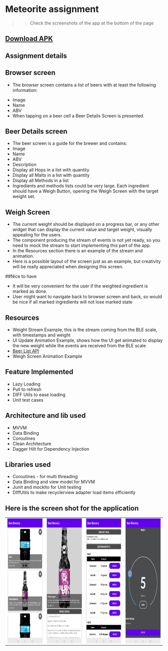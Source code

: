 # Meteorite assignment

>> Check the screenshots of the app at the bottom of the page

## [Download APK](https://github.com/sibaprasad12/MeteoriteApp_assignment/blob/main/app/apk/MeteoriteApp.apk)
## Assignment details

## Browser screen
* The browser screen contains a list of beers with at least the following information:
- Image
- Name
- ABV
- When tapping on a beer cell a Beer Details Screen is presented.
## Beer Details screen
- The beer screen is a  guide for the brewer and contains:
- Image
- Name
- ABV
- Description
- Display all Hops in a list with quantity
- Display all Malts in a list with quantity
- Display all Methods in a list
- Ingredients and methods lists could be very large. Each ingredient should have a Weigh Button, opening the Weigh Screen with the target weight set.
## Weigh Screen
- The current weight should be displayed on a progress bar, or any other widget that can display the current value and target weight, visually appealing for the users.
- The component  producing the stream of events is not yet ready, so you need to mock the stream to start implementing this part of the app.
- In the Resources section there is an example of the stream and animation.
- Here is a possible layout of the screen just as an example, but creativity will be really appreciated when designing this screen.

##Nice to have
- It will be very convenient for the user if the weighted ingredient is marked as done.
- User might want to navigate back to browser screen and back, so would be nice if all marked ingredients will not lose marked state
## Resources
- Weight Stream Example, this is the stream coming from the BLE scale, with timestamps and weight
- UI Update Animation Example, shows how the UI get animated to display the new weight while the events are received from the BLE scale
- [Beer List  API](https://punkapi.com/documentation/v2)
- Weigh Screen Animation Example

## Feature Implemented
- Lazy Loading
- Pull to refresh
- DIFF Utils to ease loading
- Unit test cases

## Architecture and lib used
- MVVM
- Data Binding
- Coroutines
- Clean Architecture
- Dagger Hilt for Dependency Injection

## Libraries used
- Coroutines - for multi threading
- Data Binding and view model for MVVM
- Junit and mockito for Unit testing
- DIffUtils to make recyclerview adapter load items efficiently

## Here is the screen shot for the application
<table>
<tr>
<td>
  <img src="https://github.com/siba-x-prasad/BreweryApp/blob/master/imageAssets/ss1.png" width="250" height="400" />
 </td>
<td>
 <img src="https://github.com/siba-x-prasad/BreweryApp/blob/master/imageAssets/ss2.png" width="250" height="400"/>
</td>
  <td>
  <img src="https://github.com/siba-x-prasad/BreweryApp/blob/master/imageAssets/ss3.png" width="250" height="400" />
 </td>
<td>
 <img src="https://github.com/siba-x-prasad/BreweryApp/blob/master/imageAssets/ss4.png" width="250" height="400"/>
</td>
</tr>
</table>